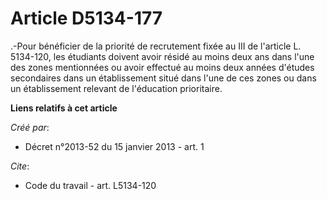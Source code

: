 # Article D5134-177

.-Pour bénéficier de la priorité de recrutement fixée au III de l'article L. 5134-120, les étudiants doivent avoir résidé au
moins deux ans dans l'une des zones mentionnées ou avoir effectué au moins deux années d'études secondaires dans un
établissement situé dans l'une de ces zones ou dans un établissement relevant de l'éducation prioritaire.

**Liens relatifs à cet article**

_Créé par_:

  - Décret n°2013-52 du 15 janvier 2013 - art. 1

_Cite_:

  - Code du travail - art. L5134-120
